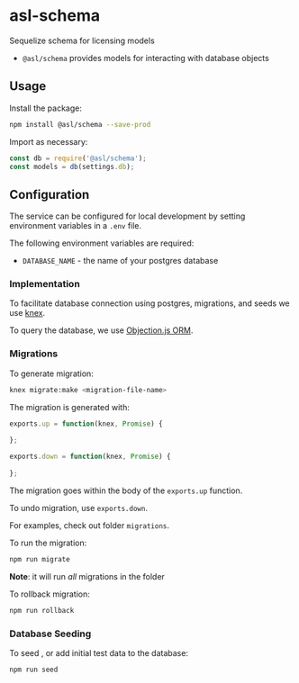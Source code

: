 # asl-schema
Sequelize schema for licensing models

* `@asl/schema` provides models for interacting with database objects

## Usage

Install the package:

```bash
npm install @asl/schema --save-prod
```

Import as necessary:

```js
const db = require('@asl/schema');
const models = db(settings.db);
```

## Configuration

The service can be configured for local development by setting environment variables in a `.env` file.

The following environment variables are required:

* `DATABASE_NAME` - the name of your postgres database

### Implementation

To facilitate database connection using postgres, migrations, and seeds we use [knex](https://knexjs.org/).

To query the database, we use [Objection.js ORM](http://vincit.github.io/objection.js/#introduction).

### Migrations

To generate migration:

```bash
knex migrate:make <migration-file-name>
```
The migration is generated with:

```js
exports.up = function(knex, Promise) {
  
};

exports.down = function(knex, Promise) {
  
};
```

The migration goes within the body of the ```exports.up``` function.

To undo migration, use ```exports.down```.

For examples, check out folder ```migrations```.

To run the migration:

```bash
npm run migrate
```

**Note**: it will run _all_ migrations in the folder 

To rollback migration:

```bash
npm run rollback
```

### Database Seeding

To seed , or add initial test data to the database:

```bash
npm run seed
```
